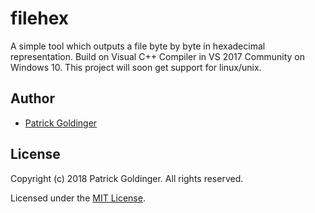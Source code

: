 # filehex
A simple tool which outputs a file byte by byte in hexadecimal representation.
Build on Visual C++ Compiler in VS 2017 Community on Windows 10.
This project will soon get support for linux/unix.

## Author
* [Patrick Goldinger](https://github.com/patrickgold)

## License
Copyright (c) 2018 Patrick Goldinger. All rights reserved.

Licensed under the [MIT License](LICENSE).
